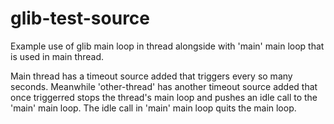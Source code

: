 glib-test-source
================

Example use of glib main loop in thread alongside with 'main' main loop that is used in main thread.

Main thread has a timeout source added that triggers every so many seconds. Meanwhile 'other-thread' has another timeout source added that once triggerred stops the thread's main loop and pushes an idle call to the 'main' main loop.
The idle call in 'main' main loop quits the main loop.
